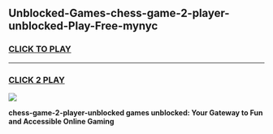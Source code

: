 
## Unblocked-Games-chess-game-2-player-unblocked-Play-Free-mynyc
<h3>
<a href="https://premium76.site?title=chess-game-2-player-unblocked&ref=20A">CLICK TO PLAY</a></h3>
<hr>

<h3>
<a href="https://premium76.site?title=chess-game-2-player-unblocked&ref=20A">CLICK 2 PLAY</a>
  
</h3>

<a href="https://premium76.site?title=chess-game-2-player-unblocked&ref=20A"><img src="https://clearcache.store/games.png"></a>


**chess-game-2-player-unblocked games unblocked: Your Gateway to Fun and Accessible Online Gaming**

